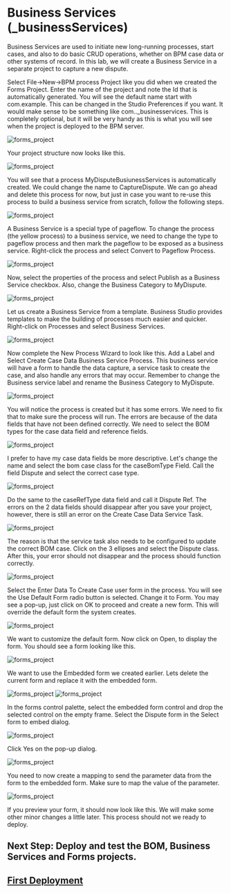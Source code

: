 # Business Services (_businessServices)

Business Services are used to initiate new long-running processes, start cases, and also to do basic CRUD operations, whether on BPM case data or other systems of record.
In this lab, we will create a Business Service in a separate project to capture a new dispute.

Select File->New->BPM process Project like you did when we created the Forms Project. Enter the name of the project and note the Id that is automatically generated. You will see the default name start with com.example. This can be changed in the Studio Preferences if you want. It would make sense to be something like com.<customer name>.<solution name>_businesservices. This is completely optional, but it will be very handy as this is what you will see when the project is deployed to the BPM server.

![forms_project](images/bServices/1.png)

Your project structure now looks like this.

![forms_project](images/bServices/2.png)

You will see that a process MyDisputeBusiunessServices is automatically created. We could change the name to CaptureDispute.
We can go ahead and delete this process for now, but just in case you want to re-use this process to build a business service from scratch, follow the following steps.

![forms_project](images/bServices/3.png)

A Business Service is a special type of pageflow. To change the process (the yellow process) to a business service, we need to change the type to pageflow process and then mark the pageflow to be exposed as a business service. Right-click the process and select Convert to Pageflow Process.

![forms_project](images/bServices/4.png)

Now, select the properties of the process and select Publish as a Business Service checkbox. Also, change the Business Category to MyDispute.

![forms_project](images/bServices/5.png)

Let us create a Business Service from a template. Business Studio provides templates to make the building of processes much easier and quicker. Right-click on Processes and select Business Services.

![forms_project](images/bServices/6.png)

Now complete the New Process Wizard to look like this. Add a Label and Select Create Case Data Business Service Process. This business service will have a form to handle the data capture, a service task to create the case, and also handle any errors that may occur.
Remember to change the Business service label and rename the Business Category to MyDispute.

![forms_project](images/bServices/7.png)

You will notice the process is created but it has some errors. We need to fix that to make sure the process will run. The errors are because of the data fields that have not been defined correctly. We need to select the BOM types for the case data field and reference fields.  

![forms_project](images/bServices/8.png)

I prefer to have my case data fields be more descriptive. Let's change the name and select the bom case class for the caseBomType Field. Call the field Dispute and select the correct case type.

![forms_project](images/bServices/9.png)

Do the same to the caseRefType data field and call it Dispute Ref. The errors on the 2 data fields should disappear after you save your project, however, there is still an error on the Create Case Data Service Task. 

![forms_project](images/bServices/10.png)

The reason is that the service task also needs to be configured to update the correct BOM case. Click on the 3 ellipses and select the Dispute class. After this, your error should not disappear and the process should function correctly.

![forms_project](images/bServices/11.png)

Select the Enter Data To Create Case user form in the process. You will see the Use Default Form radio button is selected. Change it to Form. You may see a pop-up, just click on OK to proceed and create a new form. This will override the default form the system creates. 

![forms_project](images/bServices/12.png)

We want to customize the default form. Now click on Open, to display the form. You should see a form looking like this.

![forms_project](images/bServices/13.png)

We want to use the Embedded form we created earlier. Lets delete the current form and replace it with the embedded form. 

![forms_project](images/bServices/14.png)
![forms_project](images/bServices/15.png)

In the forms control palette, select the embedded form control and drop the selected control on the empty frame. Select the Dispute form in the Select form to embed dialog.

![forms_project](images/bServices/16.png)

Click Yes on the pop-up dialog. 

![forms_project](images/bServices/17.png)

You need to now create a mapping to send the parameter data from the form to the embedded form. Make sure to map the value of the parameter.

![forms_project](images/bServices/18.png)

If you preview your form, it should now look like this. We will make some other minor changes a little later. This process should not we ready to deploy.

## Next Step: Deploy and test the BOM, Business Services and Forms projects.
## [First Deployment](first_Deployment.md)